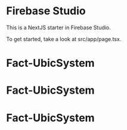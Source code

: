 # Firebase Studio

This is a NextJS starter in Firebase Studio.

To get started, take a look at src/app/page.tsx.
# Fact-UbicSystem
# Fact-UbicSystem
# Fact-UbicSystem
